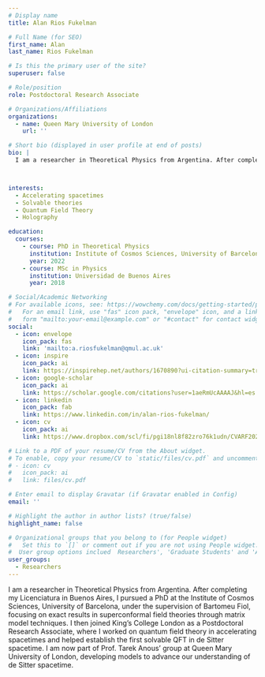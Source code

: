 ```yaml
---
# Display name
title: Alan Rios Fukelman

# Full Name (for SEO)
first_name: Alan
last_name: Rios Fukelman

# Is this the primary user of the site?
superuser: false

# Role/position
role: Postdoctoral Research Associate

# Organizations/Affiliations
organizations:
  - name: Queen Mary University of London
    url: ''

# Short bio (displayed in user profile at end of posts)
bio: |
  I am a researcher in Theoretical Physics from Argentina. After completing my Licenciatura in Buenos Aires, I pursued a PhD at the Institute of Cosmos Sciences, University of Barcelona, under the supervision of Bartomeu Fiol, focusing on exact results in superconformal field theories through matrix model techniques. I then joined King’s College London as a Postdoctoral Research Associate, where I worked on quantum field theory in accelerating spacetimes and helped establish the first solvable QFT in de Sitter spacetime. I am now part of Prof. Tarek Anous’ group at Queen Mary University of London, developing models to advance our understanding of de Sitter spacetime.



interests:
  - Accelerating spacetimes
  - Solvable theories
  - Quantum Field Theory
  - Holography

education:
  courses:
    - course: PhD in Theoretical Physics
      institution: Institute of Cosmos Sciences, University of Barcelona
      year: 2022
    - course: MSc in Physics
      institution: Universidad de Buenos Aires
      year: 2018

# Social/Academic Networking
# For available icons, see: https://wowchemy.com/docs/getting-started/page-builder/#icons
#   For an email link, use "fas" icon pack, "envelope" icon, and a link in the
#   form "mailto:your-email@example.com" or "#contact" for contact widget.
social:
  - icon: envelope
    icon_pack: fas
    link: 'mailto:a.riosfukelman@qmul.ac.uk'
  - icon: inspire
    icon_pack: ai
    link: https://inspirehep.net/authors/1670890?ui-citation-summary=true
  - icon: google-scholar
    icon_pack: ai
    link: https://scholar.google.com/citations?user=1aeRmUcAAAAJ&hl=es
  - icon: linkedin
    icon_pack: fab
    link: https://www.linkedin.com/in/alan-rios-fukelman/
  - icon: cv
    icon_pack: ai
    link: https://www.dropbox.com/scl/fi/pgi18nl8f82zro76k1udn/CVARF2025.pdf?rlkey=lzrtgbm906j4yzi6mhza0hapg&st=mjdn57j9&dl=0

# Link to a PDF of your resume/CV from the About widget.
# To enable, copy your resume/CV to `static/files/cv.pdf` and uncomment the lines below.
# - icon: cv
#   icon_pack: ai
#   link: files/cv.pdf

# Enter email to display Gravatar (if Gravatar enabled in Config)
email: ''

# Highlight the author in author lists? (true/false)
highlight_name: false

# Organizational groups that you belong to (for People widget)
#   Set this to `[]` or comment out if you are not using People widget.
#  User group options inclued  Researchers', 'Graduate Students' and 'Alumni'
user_groups:
  - Researchers 
---
```

I am a researcher in Theoretical Physics from Argentina. After completing my Licenciatura in Buenos Aires, I pursued a PhD at the Institute of Cosmos Sciences, University of Barcelona, under the supervision of Bartomeu Fiol, focusing on exact results in superconformal field theories through matrix model techniques. I then joined King’s College London as a Postdoctoral Research Associate, where I worked on quantum field theory in accelerating spacetimes and helped establish the first solvable QFT in de Sitter spacetime. I am now part of Prof. Tarek Anous’ group at Queen Mary University of London, developing models to advance our understanding of de Sitter spacetime.
 
